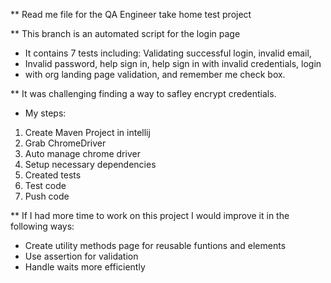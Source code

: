 ** Read me file for the QA Engineer take home test project

** This branch is an automated script for the login page
* It contains 7 tests including: Validating successful login, invalid email,
* Invalid password, help sign in, help sign in with invalid credentials, login
* with org landing page validation, and remember me check box.

** It was challenging finding a way to safley encrypt credentials.


* My steps:

1. Create Maven Project in intellij
2. Grab ChromeDriver
3. Auto manage chrome driver
4. Setup necessary dependencies
5. Created tests
6. Test code
7. Push code


** If I had more time to work on this project I would improve it in the following ways:
* Create utility methods page for reusable funtions and elements
* Use assertion for validation
* Handle waits more efficiently